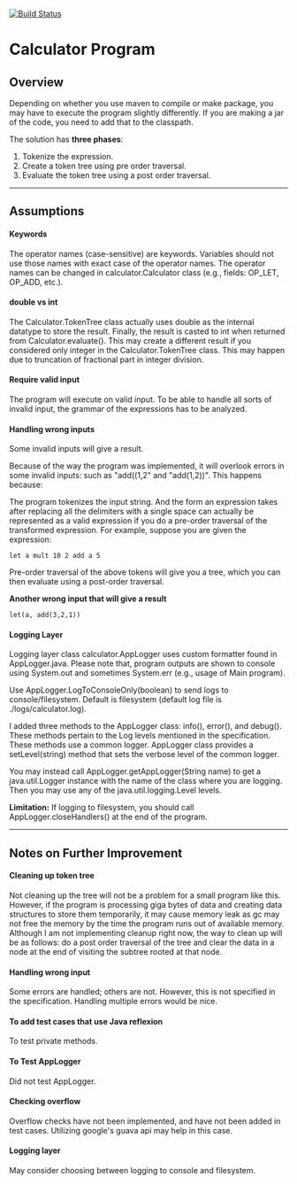 [![Build Status](https://travis-ci.org/tuhinpaul/calculator.svg?branch=master)](https://travis-ci.org/tuhinpaul/calculator)

# Calculator Program

## Overview
Depending on whether you use maven to compile or make package, you may have to execute the program slightly differently. If you are making a jar of the code, you need to add that to the classpath.

The solution has **three phases**:

1. Tokenize the expression.
2. Create a token tree using pre order traversal.
3. Evaluate the token tree using a post order traversal.


---------

## Assumptions

#### Keywords
The operator names (case-sensitive) are keywords. Variables should not use those names with exact case of the operator names. The operator names can be changed in calculator.Calculator class (e.g., fields: OP_LET, OP_ADD, etc.).

#### double vs int
The Calculator.TokenTree class actually uses double as the internal datatype to store the result. Finally, the result is casted to int when returned from Calculator.evaluate(). This may create a different result if you considered only integer in the Calculator.TokenTree class. This may happen due to truncation of fractional part in integer division.


#### Require valid input
The program will execute on valid input. To be able to handle all sorts of invalid input, the grammar of the expressions has to be analyzed.

#### Handling wrong inputs
Some invalid inputs will give a result.

Because of the way the program was implemented, it will overlook errors in some invalid inputs: such as "add((1,2" and "add(1,2))". This happens because:

The program tokenizes the input string. And the form an expression takes after replacing all the delimiters with a single space can actually be represented as a valid expression if you do a pre-order traversal of the transformed expression.
For example, suppose you are given the expression:

```
let a mult 10 2 add a 5
```

Pre-order traversal of the above tokens will give you a tree, which you can then evaluate using a post-order traversal.

**Another wrong input that will give a result**
```
let(a, add(3,2,1))
```



#### Logging Layer

Logging layer class calculator.AppLogger uses custom formatter found in AppLogger.java. Please note that, program outputs are shown to console using System.out and sometimes System.err (e.g., usage of Main program).

Use AppLogger.LogToConsoleOnly(boolean) to send logs to console/filesystem. Default is filesystem (default log file is ./logs/calculator.log).

I added three methods to the AppLogger class: info(), error(), and debug(). These methods pertain to the Log levels mentioned in the specification. These methods use a common logger. AppLogger class provides a setLevel(string) method that sets the verbose level of the common logger.

You may instead call AppLogger.getAppLogger(String name) to get a java.util.Logger instance with the name of the class where you are logging. Then you may use any of the java.util.logging.Level levels.

**Limitation:** If logging to filesystem, you should call AppLogger.closeHandlers() at the end of the program.

--------------

## Notes on Further Improvement

#### Cleaning up token tree
Not cleaning up the tree will not be a problem for a small program like this. However, if the program is processing giga bytes of data and creating data structures to store them temporarily, it may cause memory leak as gc may not free the memory by the time the program runs out of available memory. Although I am not implementing cleanup right now, the way to clean up will be as follows: do a post order traversal of the tree and clear the data in a node at the end of visiting the subtree rooted at that node.

#### Handling wrong input
Some errors are handled; others are not. However, this is not specified in the specification. Handling multiple errors would be nice.

#### To add test cases that use Java reflexion
To test private methods.

#### To Test AppLogger
Did not test AppLogger.

#### Checking overflow
Overflow checks have not been implemented, and have not been added in test cases. Utilizing google's guava api may help in this case.

#### Logging layer
May consider choosing between logging to console and filesystem.


